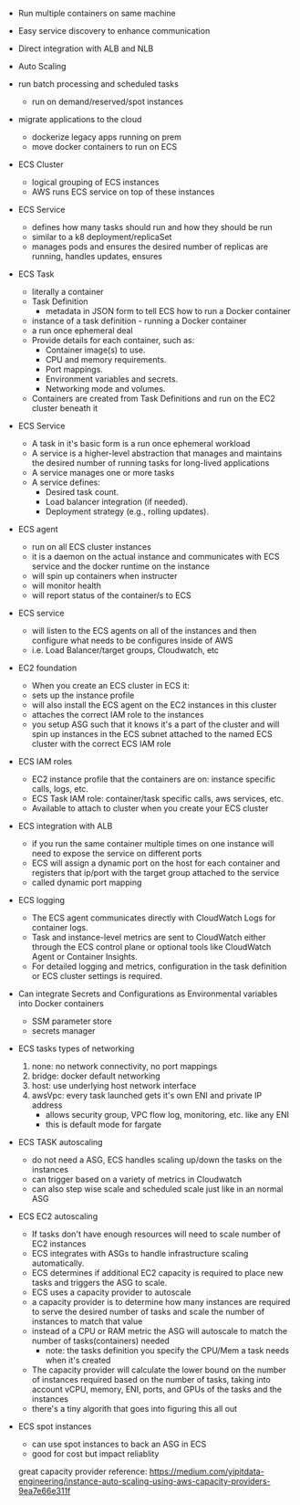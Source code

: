 * Run multiple containers on same machine
* Easy service discovery to enhance communication

* Direct integration with ALB and NLB

* Auto Scaling

* run batch processing and scheduled tasks
    * run on demand/reserved/spot instances

* migrate applications to the cloud 
    * dockerize legacy apps running on prem
    * move docker containers to run on ECS

* ECS Cluster
    * logical grouping of ECS instances 
    * AWS runs ECS service on top of these instances

* ECS Service
    * defines how many tasks should run and how they should be run
    * similar to a k8 deployment/replicaSet
    * manages pods and ensures the desired number of replicas are running, handles updates, ensures 

* ECS Task 
    * literally a container
    * Task Definition
        * metadata in JSON form to tell ECS how to run a Docker container
    * instance of a task definition - running a Docker container
    * a run once ephemeral deal
    * Provide details for each container, such as:
        * Container image(s) to use.
        * CPU and memory requirements.
        * Port mappings.
        * Environment variables and secrets.
        * Networking mode and volumes.
    * Containers are created from Task Definitions and run on the EC2 cluster beneath it

* ECS Service
    * A task in it's basic form is a run once ephemeral workload
    * A service is a higher-level abstraction that manages and maintains the desired number of running tasks for long-lived applications
    * A service manages one or more tasks
    * A service defines:
        * Desired task count.
        * Load balancer integration (if needed).
        * Deployment strategy (e.g., rolling updates).
  
* ECS agent
    * run on all ECS cluster instances
    * it is a daemon on the actual instance and communicates with ECS service and the docker runtime on the instance 
    * will spin up containers when instructer
    * will monitor health
    * will report status of the container/s to ECS

* ECS service
    * will listen to the ECS agents on all of the instances and then configure what needs to be configures inside of AWS
    * i.e. Load Balancer/target groups, Cloudwatch, etc

* EC2 foundation
    * When you create an ECS cluster in ECS it:
    * sets up the instance profile 
    * will also install the ECS agent on the EC2 instances in this cluster
    * attaches the correct IAM role to the instances
    * you setup ASG such that it knows it's a part of the cluster and will spin up instances in the ECS subnet attached to the named ECS cluster with the correct ECS IAM role

* ECS IAM roles
    * EC2 instance profile that the containers are on: instance specific calls, logs, etc.
    * ECS Task IAM role: container/task specific calls, aws services, etc.
    * Available to attach to cluster when you create your ECS cluster

* ECS integration with ALB
    * if you run the same container multiple times on one instance will need to expose the service on different ports
    * ECS will assign a dynamic port on the host for each container and registers that ip/port with the target group attached to the service 
    *  called dynamic port mapping
    
* ECS logging
    * The ECS agent communicates directly with CloudWatch Logs for container logs.
    * Task and instance-level metrics are sent to CloudWatch either through the ECS control plane or optional tools like CloudWatch Agent or Container Insights.
    * For detailed logging and metrics, configuration in the task definition or ECS cluster settings is required.

* Can integrate Secrets and Configurations as Environmental variables into Docker containers
    * SSM parameter store
    * secrets manager

* ECS tasks types of networking
    1. none: no network connectivity, no port mappings
    2. bridge: docker default networking
    3. host: use underlying host network interface
    4. awsVpc: every task launched gets it's own ENI and private IP address
        * allows security group, VPC flow log,  monitoring, etc. like any ENI
        * this is default mode for fargate

* ECS TASK autoscaling
    * do not need a ASG, ECS handles scaling up/down the tasks on the instances
    * can trigger based on a variety of metrics in Cloudwatch
    * can also step wise scale and scheduled scale just like in an normal ASG

* ECS EC2 autoscaling
    * If tasks don't have enough resources will need to scale number of EC2 instances
    * ECS integrates with ASGs to handle infrastructure scaling automatically.
    * ECS determines if additional EC2 capacity is required to place new tasks and triggers the ASG to scale.
    * ECS uses a capacity provider to autoscale
    * a capacity provider is to determine how many instances are required to serve the desired number of tasks and scale the number of instances to match that value
    * instead of a CPU or RAM metric the ASG will autoscale to match the number of tasks(containers) needed
        * note: the tasks definition you specify the CPU/Mem a task needs when it's created
    * The capacity provider will calculate the lower bound on the number of instances required based on the number of tasks, taking into account vCPU, memory, ENI, ports, and GPUs of the tasks and the instances
    * there's a tiny algorith that goes into figuring this all out


* ECS spot instances 
    * can use spot instances to back an ASG in ECS
    * good for cost but impact reliablity





    great capacity provider reference:
    https://medium.com/yipitdata-engineering/instance-auto-scaling-using-aws-capacity-providers-9ea7e66e311f